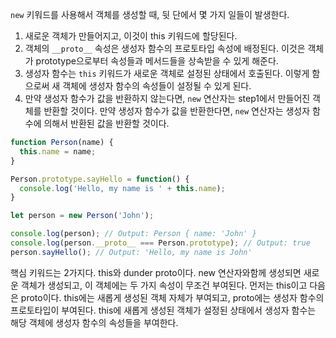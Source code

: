 
`new` 키워드를 사용해서 객체를 생성할 때, 뒷 단에서 몇 가지 일들이 발생한다. 

1. 새로운 객체가 만들어지고, 이것이 this 키워드에 할당된다. 
2. 객체의 `__proto__` 속성은 생성자 함수의 프로토타입 속성에 배정된다. 이것은 객체가 prototype으로부터 속성들과 메서드들을 상속받을 수 있게 해준다. 
3. 생성자 함수는 `this` 키워드가 새로운 객체로 설정된 상태에서  호출된다. 이렇게 함으로써 새 객체에 생성자 함수의 속성들이 설정될 수 있게 된다. 
4. 만약 생성자 함수가 값을 반환하지 않는다면, `new` 연산자는 step1에서 만들어진 객체를 반환할 것이다. 만약 생성자 함수가 값을 반환한다면, `new` 연산자는 생성자 함수에 의해서 반환된 값을 반환할 것이다. 


```javascript
function Person(name) {
  this.name = name;
}

Person.prototype.sayHello = function() {
  console.log('Hello, my name is ' + this.name);
}

let person = new Person('John');

console.log(person); // Output: Person { name: 'John' }
console.log(person.__proto__ === Person.prototype); // Output: true
person.sayHello(); // Output: 'Hello, my name is John'

```



핵심 키워드는 2가지다. this와 dunder proto이다. new 연산자와함께 생성되면 새로운 객체가 생성되고, 이 객체에는 두 가지 속성이 무조건 부여된다. 먼저는 this이고 다음은 proto이다. this에는 새롭게 생성된 객체 자체가 부여되고, proto에는 생성자 함수의 프로토타입이 부여된다. this에 새롭게 생성된 객체가 설정된 상태에서 생성자 함수는 해당 객체에 생성자 함수의 속성들을 부여한다. 